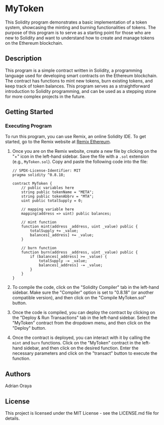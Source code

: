 # MyToken

This Solidity program demonstrates a basic implementation of a token system, showcasing the minting and burning functionalities of tokens. The purpose of this program is to serve as a starting point for those who are new to Solidity and want to understand how to create and manage tokens on the Ethereum blockchain.

## Description

This program is a simple contract written in Solidity, a programming language used for developing smart contracts on the Ethereum blockchain. The contract has functions to mint new tokens, burn existing tokens, and keep track of token balances. This program serves as a straightforward introduction to Solidity programming, and can be used as a stepping stone for more complex projects in the future.

## Getting Started

### Executing Program

To run this program, you can use Remix, an online Solidity IDE. To get started, go to the Remix website at [Remix Ethereum](https://remix.ethereum.org/).

1. Once you are on the Remix website, create a new file by clicking on the "+" icon in the left-hand sidebar. Save the file with a `.sol` extension (e.g., `MyToken.sol`). Copy and paste the following code into the file:

    ```solidity
    // SPDX-License-Identifier: MIT
    pragma solidity ^0.8.18;

    contract MyToken {
        // public variables here
        string public tokenName = "META";
        string public tokenAbbrv = "MTA";
        uint public totalSupply = 0;

        // mapping variable here
        mapping(address => uint) public balances;

        // mint function
        function mint(address _address, uint _value) public {
            totalSupply += _value;
            balances[_address] += _value;
        }

        // burn function
        function burn(address _address, uint _value) public {
            if (balances[_address] >= _value) {
                totalSupply -= _value;
                balances[_address] -= _value;
            }
        }
    }
    ```

2. To compile the code, click on the "Solidity Compiler" tab in the left-hand sidebar. Make sure the "Compiler" option is set to "0.8.18" (or another compatible version), and then click on the "Compile MyToken.sol" button.

3. Once the code is compiled, you can deploy the contract by clicking on the "Deploy & Run Transactions" tab in the left-hand sidebar. Select the "MyToken" contract from the dropdown menu, and then click on the "Deploy" button.

4. Once the contract is deployed, you can interact with it by calling the `mint` and `burn` functions. Click on the "MyToken" contract in the left-hand sidebar, and then click on the desired function. Enter the necessary parameters and click on the "transact" button to execute the function.

## Authors
Adrian Oraya

## License

This project is licensed under the MIT License - see the LICENSE.md file for details.
